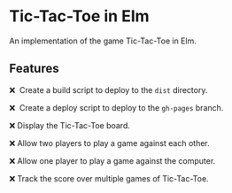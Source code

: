 # Tic-Tac-Toe in Elm

An implementation of the game Tic-Tac-Toe in Elm.

## Features

❌ ️ Create a build script to deploy to the `dist` directory.

❌ ️ Create a deploy script to deploy to the `gh-pages` branch.

❌ Display the Tic-Tac-Toe board.

❌ Allow two players to play a game against each other.

❌ Allow one player to play a game against the computer.

❌ Track the score over multiple games of Tic-Tac-Toe.

